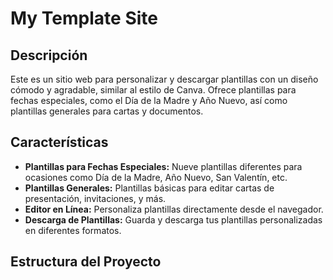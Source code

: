 # My Template Site

## Descripción
Este es un sitio web para personalizar y descargar plantillas con un diseño cómodo y agradable, similar al estilo de Canva. Ofrece plantillas para fechas especiales, como el Día de la Madre y Año Nuevo, así como plantillas generales para cartas y documentos.

## Características
- **Plantillas para Fechas Especiales:** Nueve plantillas diferentes para ocasiones como Día de la Madre, Año Nuevo, San Valentín, etc.
- **Plantillas Generales:** Plantillas básicas para editar cartas de presentación, invitaciones, y más.
- **Editor en Línea:** Personaliza plantillas directamente desde el navegador.
- **Descarga de Plantillas:** Guarda y descarga tus plantillas personalizadas en diferentes formatos.

## Estructura del Proyecto
